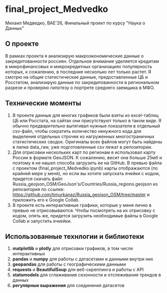 # final_project_Medvedko
Михаил Медведко, BAE'26, Финальный проект по курсу "Наука о Данных"

## О проекте
В рамках проекта я анализирую макроэкономические данные о закредитованности россиян. Отдельное внимание уделяется кредитам в микрофинансовых и микрокредитных организациях популярность которых, к сожалению, в последние несколько лет только растет. Я смотрю на общие статистические данные, предоставленные ЦБ и Росстатом, анализирую данные по закредитованности в региональном разрезе и проверяю гипотезу о портрете среднего заемщика в МФО. 

## Технические моменты

1. В проекте данные для многих графиков были взяты из excel-таблиц ЦБ или Росстата, на сайтах они присутствуют только в таком виде. Я обычно предварительно вытягивал нужные показатели в отдельный csv-файл, чтобы сократить количество ненужного кода для выделения отдельных строчек из нагруженных многостраничных статистических сводок. Оригиналы всех файлов могут быть найдены в папке data_raw, уже подготовленные csv лежат в репозитории.
2. Для отрисовки нескольких карт по регионам я использовал карту России в формате GeoJSON. К сожалению, весит она больше 25мб и поэтому я не нашел способа загрузить ее на GitHub. В превью файла с проектом (final_project_Medvedko.ipynb) карты отображаются (по крайней мере у меня), но если вы хотите запускать ячейки с кодом, придется скачать файл Russia_geojson_OSM/GeoJson's/Countries/Russia_regions.geojson из репозитория по ссылке: https://github.com/timurkanaz/Russia_geojson_OSM/tree/master и приложить его к Google Collab.
3. В проекте есть интерактивные графики, которые у меня лично в превью не отрисовываются. Чтобы посмотреть на их отрисовку с кодом, опять же, придется загрузить необходимые файлы в Google Collab и запустить ячкейки.

## Использованные технлогии и библиотеки

1. **matplotlib** и **plotly** для отрисовки графиков, в том числе интерактивных
2. **pandas** и **numpy** для работы с датасетами и данными внутри них
3. **geopandas** для работы с географическими данными 
4. **requests** и **BeautifulSoup** для веб-скреппинга и работы с API
5. **statsmodels** для сглаживания сезонности и отслеживания трендов в данных
6. **регулярные выражения** для соединения датасетов
